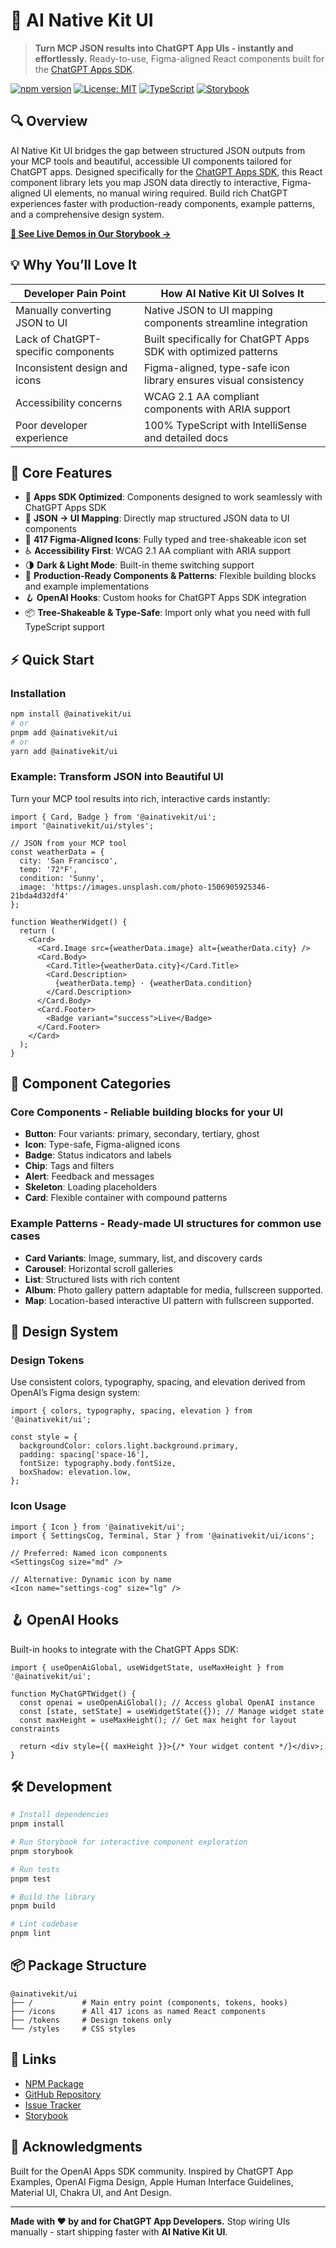# 🧠 AI Native Kit UI
> **Turn MCP JSON results into ChatGPT App UIs - instantly and effortlessly.**
> Ready-to-use, Figma-aligned React components built for the [ChatGPT Apps SDK](https://developers.openai.com/apps-sdk).

[![npm version](https://img.shields.io/npm/v/@ainativekit/ui.svg)](https://www.npmjs.com/package/@ainativekit/ui)
[![License: MIT](https://img.shields.io/badge/License-MIT-blue.svg)](https://opensource.org/licenses/MIT)
[![TypeScript](https://img.shields.io/badge/TypeScript-%233178C6.svg?logo=typescript&logoColor=white)](https://www.typescriptlang.org/)
[![Storybook](https://img.shields.io/badge/Storybook-%23FF4785.svg?logo=storybook&logoColor=white)](https://www.ainativekit.com)

## 🔍 Overview

AI Native Kit UI bridges the gap between structured JSON outputs from your MCP tools and beautiful, accessible UI components tailored for ChatGPT apps. Designed specifically for the [ChatGPT Apps SDK](https://developers.openai.com/apps-sdk), this React component library lets you map JSON data directly to interactive, Figma-aligned UI elements, no manual wiring required. Build rich ChatGPT experiences faster with production-ready components, example patterns, and a comprehensive design system.

**[🎪 See Live Demos in Our Storybook →](https://www.ainativekit.com)**

## 💡 Why You’ll Love It

| Developer Pain Point                | How AI Native Kit UI Solves It                   |
|-----------------------------------|-------------------------------------------------|
| Manually converting JSON to UI    | Native JSON to UI mapping components streamline integration |
| Lack of ChatGPT-specific components | Built specifically for ChatGPT Apps SDK with optimized patterns |
| Inconsistent design and icons     | Figma-aligned, type-safe icon library ensures visual consistency |
| Accessibility concerns             | WCAG 2.1 AA compliant components with ARIA support |
| Poor developer experience         | 100% TypeScript with IntelliSense and detailed docs |

## 🚀 Core Features

- 🎯 **Apps SDK Optimized**: Components designed to work seamlessly with ChatGPT Apps SDK
- 🔄 **JSON → UI Mapping**: Directly map structured JSON data to UI components
- 🎨 **417 Figma-Aligned Icons**: Fully typed and tree-shakeable icon set
- ♿ **Accessibility First**: WCAG 2.1 AA compliant with ARIA support
- 🌗 **Dark & Light Mode**: Built-in theme switching support
- 🧩 **Production-Ready Components & Patterns**: Flexible building blocks and example implementations
- 🪝 **OpenAI Hooks**: Custom hooks for ChatGPT Apps SDK integration
- 📦 **Tree-Shakeable & Type-Safe**: Import only what you need with full TypeScript support

## ⚡ Quick Start

### Installation

```bash
npm install @ainativekit/ui
# or
pnpm add @ainativekit/ui
# or
yarn add @ainativekit/ui
```

### Example: Transform JSON into Beautiful UI

Turn your MCP tool results into rich, interactive cards instantly:

```tsx
import { Card, Badge } from '@ainativekit/ui';
import '@ainativekit/ui/styles';

// JSON from your MCP tool
const weatherData = {
  city: 'San Francisco',
  temp: '72°F',
  condition: 'Sunny',
  image: 'https://images.unsplash.com/photo-1506905925346-21bda4d32df4'
};

function WeatherWidget() {
  return (
    <Card>
      <Card.Image src={weatherData.image} alt={weatherData.city} />
      <Card.Body>
        <Card.Title>{weatherData.city}</Card.Title>
        <Card.Description>
          {weatherData.temp} · {weatherData.condition}
        </Card.Description>
      </Card.Body>
      <Card.Footer>
        <Badge variant="success">Live</Badge>
      </Card.Footer>
    </Card>
  );
}
```

## 🧱 Component Categories

### Core Components - Reliable building blocks for your UI

- **Button**: Four variants: primary, secondary, tertiary, ghost
- **Icon**: Type-safe, Figma-aligned icons
- **Badge**: Status indicators and labels
- **Chip**: Tags and filters
- **Alert**: Feedback and messages
- **Skeleton**: Loading placeholders
- **Card**: Flexible container with compound patterns

### Example Patterns - Ready-made UI structures for common use cases

- **Card Variants**: Image, summary, list, and discovery cards
- **Carousel**: Horizontal scroll galleries
- **List**: Structured lists with rich content
- **Album**: Photo gallery pattern adaptable for media, fullscreen supported.
- **Map**: Location-based interactive UI pattern with fullscreen supported.

## 🎨 Design System

### Design Tokens

Use consistent colors, typography, spacing, and elevation derived from OpenAI’s Figma design system:

```tsx
import { colors, typography, spacing, elevation } from '@ainativekit/ui';

const style = {
  backgroundColor: colors.light.background.primary,
  padding: spacing['space-16'],
  fontSize: typography.body.fontSize,
  boxShadow: elevation.low,
};
```

### Icon Usage

```tsx
import { Icon } from '@ainativekit/ui';
import { SettingsCog, Terminal, Star } from '@ainativekit/ui/icons';

// Preferred: Named icon components
<SettingsCog size="md" />

// Alternative: Dynamic icon by name
<Icon name="settings-cog" size="lg" />
```

## 🪝 OpenAI Hooks

Built-in hooks to integrate with the ChatGPT Apps SDK:

```tsx
import { useOpenAiGlobal, useWidgetState, useMaxHeight } from '@ainativekit/ui';

function MyChatGPTWidget() {
  const openai = useOpenAiGlobal(); // Access global OpenAI instance
  const [state, setState] = useWidgetState({}); // Manage widget state
  const maxHeight = useMaxHeight(); // Get max height for layout constraints

  return <div style={{ maxHeight }}>{/* Your widget content */}</div>;
}
```

## 🛠️ Development

```bash
# Install dependencies
pnpm install

# Run Storybook for interactive component exploration
pnpm storybook

# Run tests
pnpm test

# Build the library
pnpm build

# Lint codebase
pnpm lint
```

## 📦 Package Structure

```
@ainativekit/ui
├── /           # Main entry point (components, tokens, hooks)
├── /icons      # All 417 icons as named React components
├── /tokens     # Design tokens only
└── /styles     # CSS styles
```

## 🔗 Links

- [NPM Package](https://www.npmjs.com/package/@ainativekit/ui)
- [GitHub Repository](https://github.com/ainativekit/ainativekit-ui)
- [Issue Tracker](https://github.com/ainativekit/ainativekit-ui/issues)
- [Storybook](https://ainativekit.github.io/ainativekit-ui)

## 🙏 Acknowledgments

Built for the OpenAI Apps SDK community. Inspired by ChatGPT App Examples, OpenAI Figma Design, Apple Human Interface Guidelines, Material UI, Chakra UI, and Ant Design.

---

**Made with ❤️ by and for ChatGPT App Developers.**
Stop wiring UIs manually - start shipping faster with **AI Native Kit UI**.

